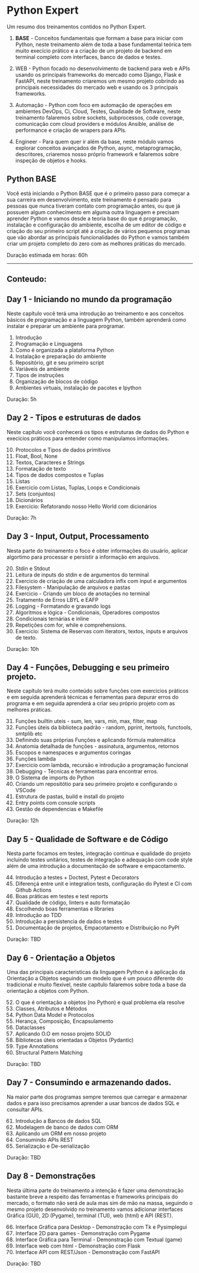 # Python Expert

Um resumo dos treinamentos  contidos no Python Expert.

1. **BASE** - Conceitos fundamentais que formam a base para iniciar com Python, 
   neste treinamento além de toda a base fundamental teórica tem muito execício prático 
   e a criação de um  projeto de backend em terminal completo com interfaces, banco de dados 
   e testes.

2. WEB - Python focado no desenvolvimento de backend para web e APIs usando os 
   principais frameworks do mercado como Django, Flask e FastAPI, neste treinamento
   criaremos um mesmo projeto cobrindo as principais necessidades do mercado web e usando
   os 3 principais frameworks.

3. Automação - Python com foco em automação de operações em ambientes
   DevOps, Ci, Cloud, Testes, Qualidade de Software, neste treinamento falaremos sobre
   sockets, subprocessos, code coverage, comunicação com cloud providers e módulos Ansible, análise de performance e criação de wrapers para APIs.

4. Engineer - Para quem quer ir além da base, neste módulo vamos
   explorar conceitos avançados de Python, async, metaprogramação, descritores, 
   criaremos nosso próprio framework e falaremos sobre inspeção de objetos e hooks.


## Python BASE

Você está iniciando o Python BASE que é o primeiro passo para começar
a sua carreira em desenvolvimento, este treinamento é pensado para
pessoas que nunca tiveram contato com programação antes, ou que já
possuem algum conhecimento em alguma outra linguagem e precisam aprender
Python e vamos desde a teoria base do que é programação, instalação e configuração do ambiente, 
escolha de um editor de código e criação do seu primeiro script até
a criação de vários pequenos programas que vão abordar as principais
funcionalidades do Python e vamos também criar um projeto completo do zero com as 
melhores práticas do mercado.

Duração estimada em horas: 60h

---
## Conteudo:

## Day 1 - Iniciando no mundo da programação

Neste capítulo você terá uma introdução ao treinamento e aos conceitos básicos de programação
e a linguagem Python, também aprenderá como instalar e preparar um ambiente para programar.

1. Introdução 
2. Programação e Linguagens
3. Como é organizada a plataforma Python
4. Instalação e preparação do ambiente
5. Repositório, git e seu primeiro script
6. Variáveis de ambiente
7. Tipos de instruções
8. Organização de blocos de código
9. Ambientes virtuais, instalação de pacotes e Ipython

Duração: 5h

## Day 2 - Tipos e estruturas de dados

Neste capítulo você conhecerá os tipos e estruturas de dados do Python e execicios
práticos para entender como manipulamos informações.

10. Protocolos e Tipos de dados primitivos 
11. Float, Bool, None
12. Textos, Caracteres e Strings
13. Formatação de texto
14. Tipos de dados compostos e Tuplas
15. Listas
16. Exercicio com Listas, Tuplas, Loops e Condicionais
17. Sets (conjuntos)
18. Dicionários
19. Exercicio: Refatorando nosso Hello World com dicionários

Duração: 7h

## Day 3 - Input, Output, Processamento

Nesta parte do treinamento o foco é obter informações do usuário, aplicar algortimo para
processar e persistir a informação em arquivos.

20. Stdin e Stdout
21. Leitura de inputs do stdin e de argumentos do terminal
22. Exercicio de criação de uma calculadora infix com input e argumentos
23. Filesystem - Manipulação de arquivos e pastas
24. Exercicio - Criando um bloco de anotações no terminal
25. Tratamento de Erros LBYL e EAFP
26. Logging - Formatando e gravando logs
27. Algoritmos e lógica - Condicionais, Operadores compostos
28. Condicionais ternárias e inline 
29. Repetições com for, while e comprehensions.
30. Exercicio: Sistema de Reservas com iterators, textos, inputs e arquivos de texto. 

Duração: 10h

## Day 4 - Funções, Debugging e seu primeiro projeto.

Neste capítulo terá muito conteúdo sobre funções com exercicios práticos e em seguida
aprenderá técnicas e ferramentas para depurar erros do programa e em seguida aprenderá
a criar seu próprio projeto com as melhores práticas.

31. Funções builtin uteis - sum, len, vars, min, max, filter, map
32. Funções úteis da biblioteca padrão - random, pprint, itertools, functools, smtplib etc
33. Definindo suas próprias Funções e aplicando fórmula matemática
34. Anatomia detalhada de funções - assinatura, argumentos, retornos
35. Escopos e namespaces e argumentos coringas
36. Funções lambda
37. Exercicio com lambda, recursão e introdução a programação funcional 
38. Debugging - Técnicas e ferramentas para encontrar erros.
39. O Sistema de imports do Python
40. Criando um repositótio para seu primeiro projeto e configurando o VSCode
41. Estrutura de pastas, build e install do projeto
42. Entry points com console scripts
43. Gestão de dependencias e Makefile

Duração: 12h

## Day 5 - Qualidade de Software e de Código

Nesta parte focamos em testes, integração continua e qualidade do projeto incluindo
testes unitários, testes de integração e adequação com code style além de uma introdução
a documentação de software e empacotamento.

44. Introdução a testes + Doctest, Pytest e Decorators
45. Diferençá entre unit e integration tests, configuração do Pytest e CI com Github Actions
46. Boas práticas em testes e test reports
47. Qualidade de código, linters e auto formatação
48. Escolhendo boas ferramentas e libraries
49. Introdução ao TDD
50. Introdução a persistencia de dados e testes
51. Documentação de projetos, Empacotamento e Distribuição no PyPI

Duração: TBD

## Day 6 - Orientação a Objetos

Uma das principais caracteristicas da linguagem Python é a aplicação da Orientação a Objetos
seguindo um modelo que é um pouco diferente do tradicional e muito flexivel, neste capítulo
falaremos sobre toda a base da orientação a objetos com Python.

52. O que é orientação a objetos (no Python) e qual problema ela resolve
53. Classes, Atributos e Métodos
54. Python Data Model e Protocolos
55. Herança, Composição, Encapsulamento
56. Dataclasses
57. Aplicando O.O em nosso projeto
    SOLID
58. Bibliotecas úteis orientadas a Objetos (Pydantic)
59. Type Annotations
60. Structural Pattern Matching

Duração: TBD
## Day 7 - Consumindo e armazenando dados.

Na maior parte dos programas sempre teremos que carregar e armazenar dados e para isso
precisamos aprender a usar bancos de dados SQL e consultar APIs.

61. Introdução a Bancos de dados SQL
62. Modelagem de banco de dados com ORM
63. Aplicando um ORM em nosso projeto
64. Consumindo APIs REST
65. Serialização e De-serialização

Duração: TBD

## Day 8 - Demonstrações

Nesta última parte do treinamento a intenção é fazer uma demonstração bastante breve a 
respeito das ferramentas e frameworks principais do mercado, o formato não será de aula
mas sim de mão na massa, seguindo o mesmo projeto desenvolvido no treinamento vamos 
adicionar interfaces Gráfica (GUI), 2D (Pygame), terminal (TUI), web (html) e API (REST).

66. Interface Gráfica para Desktop - Demonstração com Tk e Pysimplegui
67. Interface 2D para games - Demonstração com Pygame
68. Interface Gráfica para Terminal - Demonstração com Textual (game)
69. Interface web com html - Demonstração com Flask
70. Interface API com REST/Json - Demonstração com FastAPI

Duração: TBD